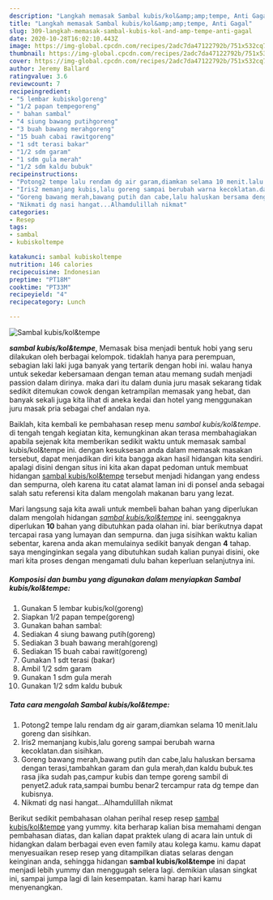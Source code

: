```yaml
---
description: "Langkah memasak Sambal kubis/kol&amp;amp;tempe, Anti Gagal"
title: "Langkah memasak Sambal kubis/kol&amp;amp;tempe, Anti Gagal"
slug: 309-langkah-memasak-sambal-kubis-kol-and-amp-tempe-anti-gagal
date: 2020-10-28T16:02:10.443Z
image: https://img-global.cpcdn.com/recipes/2adc7da47122792b/751x532cq70/sambal-kubiskoltempe-foto-resep-utama.jpg
thumbnail: https://img-global.cpcdn.com/recipes/2adc7da47122792b/751x532cq70/sambal-kubiskoltempe-foto-resep-utama.jpg
cover: https://img-global.cpcdn.com/recipes/2adc7da47122792b/751x532cq70/sambal-kubiskoltempe-foto-resep-utama.jpg
author: Jeremy Ballard
ratingvalue: 3.6
reviewcount: 7
recipeingredient:
- "5 lembar kubiskolgoreng"
- "1/2 papan tempegoreng"
- " bahan sambal"
- "4 siung bawang putihgoreng"
- "3 buah bawang merahgoreng"
- "15 buah cabai rawitgoreng"
- "1 sdt terasi bakar"
- "1/2 sdm garam"
- "1 sdm gula merah"
- "1/2 sdm kaldu bubuk"
recipeinstructions:
- "Potong2 tempe lalu rendam dg air garam,diamkan selama 10 menit.lalu goreng dan sisihkan."
- "Iris2 memanjang kubis,lalu goreng sampai berubah warna kecoklatan.dan sisihkan."
- "Goreng bawang merah,bawang putih dan cabe,lalu haluskan bersama dengan terasi,tambahkan garam dan gula merah,dan kaldu bubuk.tes rasa jika sudah pas,campur kubis dan tempe goreng sambil di penyet2.aduk rata,sampai bumbu benar2 tercampur rata dg tempe dan kubisnya."
- "Nikmati dg nasi hangat...Alhamdulillah nikmat"
categories:
- Resep
tags:
- sambal
- kubiskoltempe

katakunci: sambal kubiskoltempe 
nutrition: 146 calories
recipecuisine: Indonesian
preptime: "PT18M"
cooktime: "PT33M"
recipeyield: "4"
recipecategory: Lunch

---
```



![Sambal kubis/kol&amp;tempe](https://img-global.cpcdn.com/recipes/2adc7da47122792b/751x532cq70/sambal-kubiskoltempe-foto-resep-utama.jpg)

<b><i>sambal kubis/kol&amp;tempe</i></b>, Memasak bisa menjadi bentuk hobi yang seru dilakukan oleh berbagai kelompok. tidaklah hanya para perempuan, sebagian laki laki juga banyak yang tertarik dengan hobi ini. walau hanya untuk sekedar kebersamaan dengan teman atau memang sudah menjadi passion dalam dirinya. maka dari itu dalam dunia juru masak sekarang tidak sedikit ditemukan cowok dengan ketrampilan memasak yang hebat, dan banyak sekali juga kita lihat di aneka kedai dan hotel yang menggunakan juru masak pria sebagai chef andalan nya.

Baiklah, kita kembali ke pembahasan resep menu <i>sambal kubis/kol&amp;tempe</i>. di tengah tengah kegiatan kita, kemungkinan akan terasa membahagiakan apabila sejenak kita memberikan sedikit waktu untuk memasak sambal kubis/kol&amp;tempe ini. dengan kesuksesan anda dalam memasak masakan tersebut, dapat menjadikan diri kita bangga akan hasil hidangan kita sendiri. apalagi disini dengan situs ini kita akan dapat pedoman untuk membuat hidangan <u>sambal kubis/kol&amp;tempe</u> tersebut menjadi hidangan yang endess dan sempurna, oleh karena itu catat alamat laman ini di ponsel anda sebagai salah satu referensi kita dalam mengolah makanan baru yang lezat.




Mari langsung saja kita awali untuk membeli bahan bahan yang diperlukan dalam mengolah hidangan <u><i>sambal kubis/kol&amp;tempe</i></u> ini. seenggaknya diperlukan <b>10</b> bahan yang dibutuhkan pada olahan ini. biar berikutnya dapat tercapai rasa yang lumayan dan sempurna. dan juga sisihkan waktu kalian sebentar, karena anda akan memulainya sedikit banyak dengan <b>4</b> tahap. saya menginginkan segala yang dibutuhkan sudah kalian punyai disini, oke mari kita proses dengan mengamati dulu bahan keperluan selanjutnya ini.

<!--inarticleads1-->

##### Komposisi dan bumbu yang digunakan dalam menyiapkan Sambal kubis/kol&amp;tempe:

1. Gunakan 5 lembar kubis/kol(goreng)
1. Siapkan 1/2 papan tempe(goreng)
1. Gunakan  bahan sambal:
1. Sediakan 4 siung bawang putih(goreng)
1. Sediakan 3 buah bawang merah(goreng)
1. Sediakan 15 buah cabai rawit(goreng)
1. Gunakan 1 sdt terasi (bakar)
1. Ambil 1/2 sdm garam
1. Gunakan 1 sdm gula merah
1. Gunakan 1/2 sdm kaldu bubuk




<!--inarticleads2-->

##### Tata cara mengolah Sambal kubis/kol&amp;tempe:

1. Potong2 tempe lalu rendam dg air garam,diamkan selama 10 menit.lalu goreng dan sisihkan.
1. Iris2 memanjang kubis,lalu goreng sampai berubah warna kecoklatan.dan sisihkan.
1. Goreng bawang merah,bawang putih dan cabe,lalu haluskan bersama dengan terasi,tambahkan garam dan gula merah,dan kaldu bubuk.tes rasa jika sudah pas,campur kubis dan tempe goreng sambil di penyet2.aduk rata,sampai bumbu benar2 tercampur rata dg tempe dan kubisnya.
1. Nikmati dg nasi hangat...Alhamdulillah nikmat




Berikut sedikit pembahasan olahan perihal resep resep <u>sambal kubis/kol&amp;tempe</u> yang yummy. kita berharap kalian bisa memahami dengan pembahasan diatas, dan kalian dapat praktek ulang di acara lain untuk di hidangkan dalam berbagai even even family atau kolega kamu. kamu dapat menyesuaikan resep resep yang ditampilkan diatas selaras dengan keinginan anda, sehingga hidangan <b>sambal kubis/kol&amp;tempe</b> ini dapat menjadi lebih yummy dan menggugah selera lagi. demikian ulasan singkat ini, sampai jumpa lagi di lain kesempatan. kami harap hari kamu menyenangkan.
